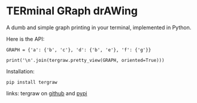 # TERminal GRaph drAWing
A dumb and simple graph printing in your terminal, implemented in Python.

Here is the API:

    GRAPH = {'a': {'b', 'c'}, 'd': {'b', 'e'}, 'f': {'g'}}

    print('\n'.join(tergraw.pretty_view(GRAPH, oriented=True)))

Installation:

    pip install tergraw

links: tergraw on [github](http://github.com/aluriak/tergraw) and [pypi](http://pypi.python.org/pypi/tergraw)
